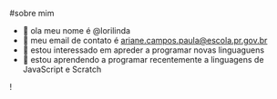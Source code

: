 #sobre mim
-  👋 ola meu nome é @lorilinda
- 👀 meu email de contato é ariane.campos.paula@escola.pr.gov.br
- 🌱 estou interessado em apreder a programar novas linguaguens
- 💞️ estou aprendendo a programar recentemente a linguagens de JavaScript e Scratch

!
